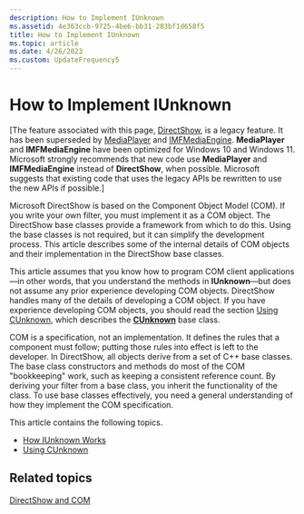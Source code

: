 ```yaml
---
description: How to Implement IUnknown
ms.assetid: 4e363ccb-9725-4be6-bb31-283bf1d658f5
title: How to Implement IUnknown
ms.topic: article
ms.date: 4/26/2023
ms.custom: UpdateFrequency5
---
```


# How to Implement IUnknown

\[The feature associated with this page, [DirectShow](/windows/win32/directshow/directshow), is a legacy feature. It has been superseded by [MediaPlayer](/uwp/api/Windows.Media.Playback.MediaPlayer) and [IMFMediaEngine](/windows/win32/api/mfmediaengine/nn-mfmediaengine-imfmediaengine). **MediaPlayer** and **IMFMediaEngine** have been optimized for Windows 10 and Windows 11. Microsoft strongly recommends that new code use **MediaPlayer** and **IMFMediaEngine** instead of **DirectShow**, when possible. Microsoft suggests that existing code that uses the legacy APIs be rewritten to use the new APIs if possible.\]

Microsoft DirectShow is based on the Component Object Model (COM). If you write your own filter, you must implement it as a COM object. The DirectShow base classes provide a framework from which to do this. Using the base classes is not required, but it can simplify the development process. This article describes some of the internal details of COM objects and their implementation in the DirectShow base classes.

This article assumes that you know how to program COM client applications—in other words, that you understand the methods in **IUnknown**—but does not assume any prior experience developing COM objects. DirectShow handles many of the details of developing a COM object. If you have experience developing COM objects, you should read the section [Using CUnknown](using-cunknown.md), which describes the [**CUnknown**](cunknown.md) base class.

COM is a specification, not an implementation. It defines the rules that a component must follow; putting those rules into effect is left to the developer. In DirectShow, all objects derive from a set of C++ base classes. The base class constructors and methods do most of the COM "bookkeeping" work, such as keeping a consistent reference count. By deriving your filter from a base class, you inherit the functionality of the class. To use base classes effectively, you need a general understanding of how they implement the COM specification.

This article contains the following topics.

-   [How IUnknown Works](how-iunknown-works.md)
-   [Using CUnknown](using-cunknown.md)

## Related topics

<dl> <dt>

[DirectShow and COM](directshow-and-com.md)
</dt> </dl>

 

 



